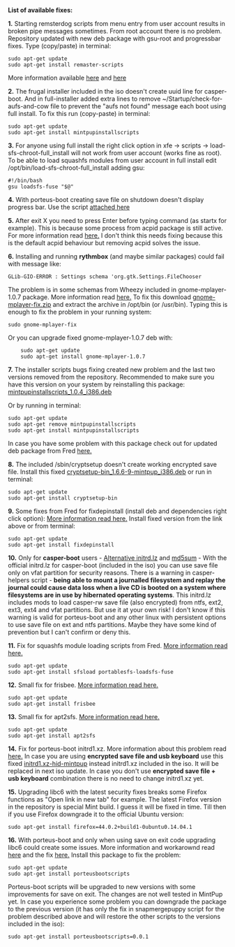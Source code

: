 
**List of available fixes:**

**1.** Starting remsterdog scripts from menu entry from user account results in broken pipe messages sometimes. From root account there is no problem.
Repository updated with new deb package with gsu-root and progressbar fixes.
Type (copy/paste) in terminal:
```
sudo apt-get update
sudo apt-get install remaster-scripts
```
More information available [here](http://www.murga-linux.com/puppy/viewtopic.php?p=859891#859891) and [here](http://www.murga-linux.com/puppy/viewtopic.php?p=859915#859915)

**2.** The frugal installer included in the iso doesn't create uuid line for casper-boot. And in full-installer added extra lines to remove ~/Startup/check-for-aufs-and-cow file to prevent the "aufs not found" message each boot using full install.
To fix this run (copy-paste) in terminal:
```
sudo apt-get update
sudo apt-get install mintpupinstallscripts
```

**3.** For anyone using full install the right click option in xfe -> scripts -> load-sfs-chroot-full_install will not work from user account (works fine as root). To be able to load squashfs modules from user account in full install edit /opt/bin/load-sfs-chroot-full_install adding gsu:
```
#!/bin/bash
gsu loadsfs-fuse "$@"
```

**4.** With porteus-boot creating save file on shutdown doesn't display progress bar.
Use the script [attached here](http://murga-linux.com/puppy/viewtopic.php?p=859536#859536)

**5.** After exit X you need to press Enter before typing command (as startx for example). This is because some process from acpid package is still active. For more information read [here.](http://murga-linux.com/puppy/viewtopic.php?p=859994#859994) I don't think this needs fixing because this is the default acpid behaviour but removing acpid solves the issue.

**6.** Installing and running **rythmbox** (and maybe similar packages) could fail with message like:
```
GLib-GIO-ERROR : Settings schema 'org.gtk.Settings.FileChooser
```
The problem is in some schemas from Wheezy included in gnome-mplayer-1.0.7 package. More information read [here.](http://murga-linux.com/puppy/viewtopic.php?p=863936#863936) To fix this download [gnome-mplayer-fix.zip](http://murga-linux.com/puppy/viewtopic.php?mode=attach&id=90533) and extract the archive in /opt/bin (or /usr/bin). Typing this is enough to fix the problem in your running system:
```
sudo gnome-mplayer-fix
```
Or you can upgrade fixed gnome-mplayer-1.0.7 deb with:
```
    sudo apt-get update
    sudo apt-get install gnome-mplayer-1.0.7
```

**7.** The installer scripts bugs fixing created new problem and the last two versions removed from the repository. 
Recommended to make sure you have this version on your system by reinstalling this package: [mintpupinstallscripts_1.0.4_i386.deb](http://kazzascorner.com.au/saintless/MintPup/Packages/Included/mintpupinstallscripts_1.0.4_i386.deb)

Or by running in terminal:
```
sudo apt-get update
sudo apt-get remove mintpupinstallscripts
sudo apt-get install mintpupinstallscripts
```
In case you have some problem with this package check out for updated deb package from Fred [here.](http://murga-linux.com/puppy/viewtopic.php?p=877514#877514)

**8.** The included /sbin/cryptsetup doesn't create working encrypted save file. Install this fixed [cryptsetup-bin_1.6.6-9-mintpup_i386.deb](http://kazzascorner.com.au/saintless/MintPup/Packages/Included/cryptsetup-bin_1.6.6-9-mintpup_i386.deb) or run in terminal:
```
sudo apt-get update
sudo apt-get install cryptsetup-bin
```

**9.** Some fixes from Fred for fixdepinstall (install deb and dependencies right click option):
[More information read here.](http://murga-linux.com/puppy/viewtopic.php?p=871384#871384)
Install fixed version from the link above or from terminal:
```
sudo apt-get update
sudo apt-get install fixdepinstall
```

**10.** Only for **casper-boot** users - [Alternative initrd.lz](https://github.com/MintPup/MintPup-Trusty/releases/download/v0.1/initrd.lz) and [md5sum](https://github.com/MintPup/MintPup-Trusty/blob/master/md5sum) - With the official initrd.lz for casper-boot (included in the iso) you can use save file only on vfat partition for security reasons. There is a warning in casper-helpers script - **being able to mount a journalled filesystem and replay the journal could cause data loss when a live CD is booted on a system where filesystems are in use by hibernated operating systems**. This initrd.lz includes mods to load casper-rw save file (also encrypted) from ntfs, ext2, ext3, ext4 and vfat partitions. But use it at your own risk!
I don't know if this warning is valid for porteus-boot and any other linux with persistent options to use save file on ext and ntfs partitions. Maybe they have some kind of prevention but I can't confirm or deny this.

**11.** Fix for squashfs module loading scripts from Fred. [More information read here.](http://murga-linux.com/puppy/viewtopic.php?p=878996#878996)
```
sudo apt-get update
sudo apt-get install sfsload portablesfs-loadsfs-fuse
```

**12.** Small fix for frisbee. [More information read here.](http://murga-linux.com/puppy/viewtopic.php?p=883158&sid=3588429564754e676ce49df134d930a8#883158)
```
sudo apt-get update
sudo apt-get install frisbee
```

**13.** Small fix for apt2sfs. [More information read here.](http://murga-linux.com/puppy/viewtopic.php?p=885536&sid=e09b92e591e85bcc4632168abdb32e5b#885536)
```
sudo apt-get update
sudo apt-get install apt2sfs
```

**14.** Fix for porteus-boot initrd1.xz. More information about this problem read [here.](http://murga-linux.com/puppy/viewtopic.php?p=885874&sid=a1a579b99b8a00be9a2b36bc9a227635#885874)
In case you are using **encrypted save file and usb keyboard** use this fixed [initrd1.xz-hid-mintpup](https://github.com/MintPup/MintPup-Trusty/releases/download/v0.1/initrd1.xz-hid-mintpup) instead initrd1.xz included in the iso. It will be replaced in next iso update.
In case you don't use **encrypted save file + usb keyboard** combination there is no need to change initrd1.xz yet.

**15.** Upgrading libc6 with the latest security fixes breaks some Firefox functions as "Open link in new tab" for example. The latest Firefox version in the repository is special Mint build. I guess it will be fixed in time. Till then if you use Firefox downgrade it to the official Ubuntu version:
```
sudo apt-get install firefox=44.0.2+build1-0ubuntu0.14.04.1

```

**16.** With porteus-boot and only when using save on exit code upgrading libc6 could create some issues. More information and workarownd read [here](http://murga-linux.com/puppy/viewtopic.php?p=889934&sid=00f59036fe7b1df6f8bc7168fe1df597#889934) and the fix [here.](http://murga-linux.com/puppy/viewtopic.php?p=890342&sid=00f59036fe7b1df6f8bc7168fe1df597#890342)
Install this package to fix the problem:
```
sudo apt-get update
sudo apt-get install porteusbootscripts

```
Porteus-boot scripts will be upgraded to new versions with some improvements for save on exit. The changes are not well tested in MintPup yet. In case you experience some problem you can downgrade the package to the previous version (it has only the fix in snapmergepuppy script for the problem described above and will restore the other scripts to the versions included in the iso):
```
sudo apt-get install porteusbootscripts=0.0.1

```
